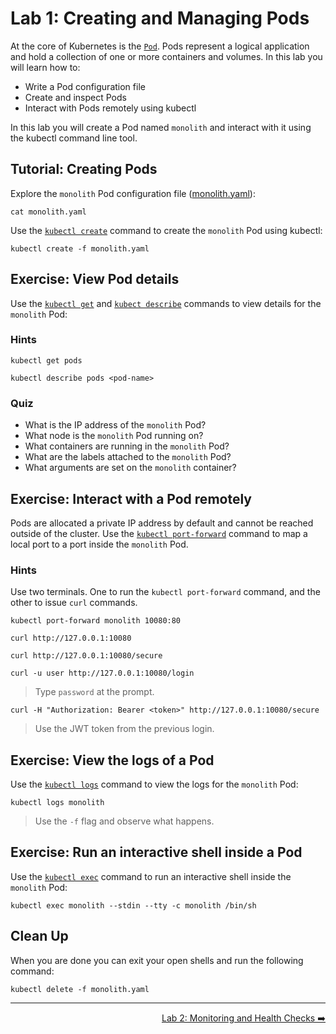 # Lab 1: Creating and Managing Pods

At the core of Kubernetes is the [`Pod`][pod]. Pods represent a logical
application and hold a collection of one or more containers and volumes. In this
lab you will learn how to:

* Write a Pod configuration file
* Create and inspect Pods
* Interact with Pods remotely using kubectl

In this lab you will create a Pod named `monolith` and interact with it using
the kubectl command line tool.

## Tutorial: Creating Pods

Explore the `monolith` Pod configuration file ([monolith.yaml](./monolith.yaml)):

```
cat monolith.yaml
```

Use the [`kubectl create`][kubectl_create] command to create the `monolith` Pod
using kubectl:

```
kubectl create -f monolith.yaml
```

## Exercise: View Pod details

Use the [`kubectl get`][kubectl_get] and [`kubect describe`][kubectl_describe]
commands to view details for the `monolith` Pod:

### Hints

```
kubectl get pods
```

```
kubectl describe pods <pod-name>
```

### Quiz

* What is the IP address of the `monolith` Pod?
* What node is the `monolith` Pod running on?
* What containers are running in the `monolith` Pod?
* What are the labels attached to the `monolith` Pod?
* What arguments are set on the `monolith` container?

## Exercise: Interact with a Pod remotely

Pods are allocated a private IP address by default and cannot be reached outside
of the cluster. Use the [`kubectl port-forward`][kubectl_port-forward] command
to map a local port to a port inside the `monolith` Pod.

### Hints

Use two terminals. One to run the `kubectl port-forward` command, and the other
to issue `curl` commands.

```
kubectl port-forward monolith 10080:80
```

```
curl http://127.0.0.1:10080
```

```
curl http://127.0.0.1:10080/secure
```

```
curl -u user http://127.0.0.1:10080/login
```

> Type `password` at the prompt.

```
curl -H "Authorization: Bearer <token>" http://127.0.0.1:10080/secure
```

> Use the JWT token from the previous login.

## Exercise: View the logs of a Pod

Use the [`kubectl logs`][kubectl_logs] command to view the logs for the
`monolith` Pod:

```
kubectl logs monolith
```

> Use the `-f` flag and observe what happens.

## Exercise: Run an interactive shell inside a Pod

Use the [`kubectl exec`][kubectl_exec] command to run an interactive shell
inside the `monolith` Pod:

```
kubectl exec monolith --stdin --tty -c monolith /bin/sh
```

## Clean Up

When you are done you can exit your open shells and run the following command:

```
kubectl delete -f monolith.yaml
```

[pod]: http://kubernetes.io/docs/user-guide/pods/
[kubectl_create]: http://kubernetes.io/docs/user-guide/kubectl/kubectl_create/
[kubectl_describe]: http://kubernetes.io/docs/user-guide/kubectl/kubectl_describe/
[kubectl_exec]: http://kubernetes.io/docs/user-guide/kubectl/kubectl_exec/
[kubectl_get]: http://kubernetes.io/docs/user-guide/kubectl/kubectl_get/
[kubectl_logs]: http://kubernetes.io/docs/user-guide/kubectl/kubectl_logs/
[kubectl_port-forward]: http://kubernetes.io/docs/user-guide/kubectl/kubectl_port-forward/

-----

<p align="right"><a href="../2-health">Lab 2: Monitoring and Health Checks ➡️</a></p>

